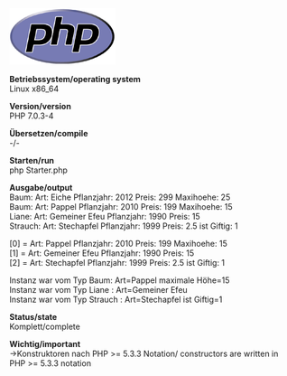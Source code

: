 ![Java Logo](https://github.com/OlafGroh/OOP/blob/master/images/logos/php_logo.png)

__Betriebssystem/operating system__  
Linux x86_64

__Version/version__  
PHP 7.0.3-4

__Übersetzen/compile__  
-/-  

__Starten/run__  
php Starter.php

__Ausgabe/output__  
Baum: Art: Eiche Pflanzjahr: 2012 Preis: 299 Maxihoehe: 25  
Baum: Art: Pappel Pflanzjahr: 2010 Preis: 199 Maxihoehe: 15  
Liane: Art: Gemeiner Efeu Pflanzjahr: 1990 Preis: 15  
Strauch: Art: Stechapfel Pflanzjahr: 1999 Preis: 2.5 ist Giftig: 1  

[0] = Art: Pappel Pflanzjahr: 2010 Preis: 199 Maxihoehe: 15  
[1] = Art: Gemeiner Efeu Pflanzjahr: 1990 Preis: 15  
[2] = Art: Stechapfel Pflanzjahr: 1999 Preis: 2.5 ist Giftig: 1  

Instanz war vom Typ Baum: Art=Pappel maximale Höhe=15  
Instanz war vom Typ Liane : Art=Gemeiner Efeu  
Instanz war vom Typ Strauch : Art=Stechapfel ist Giftig=1   

__Status/state__  
Komplett/complete  

__Wichtig/important__  
->Konstruktoren nach PHP >= 5.3.3 Notation/ constructors are written in PHP >= 5.3.3 notation  

